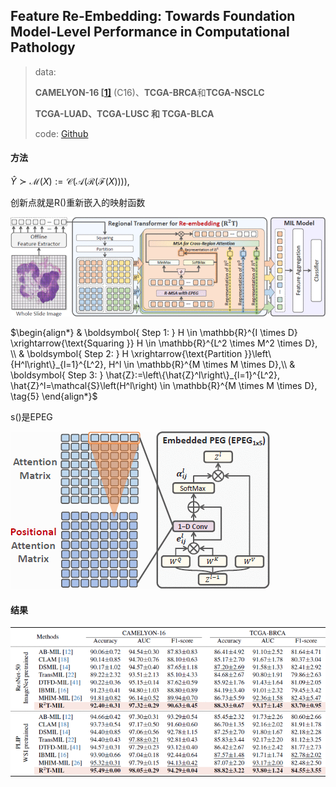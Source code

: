 ## Feature Re-Embedding: Towards Foundation Model-Level Performance in Computational Pathology

> data:
>
> **CAMELYON-16 [[1\]](javascript:void())** (C16)、**TCGA-BRCA**和**TCGA-NSCLC**
>
> **TCGA-LUAD、TCGA-LUSC 和 TCGA-BLCA**
>
> code: [Github](https://github.com/DearCaat/RRT-MIL)

#### 方法

$\begin{equation*} \hat{Y}\succ \mathcal{M}(X):=\mathcal{C}(\mathcal{A}(\mathcal{R}(\mathcal{F}(X)))), \tag{2} \end{equation*}$

创新点就是R()重新嵌入的映射函数

![image-20250527095348994](./assest/RRT-MIL/10658361-fig-2-source-large.png)

$\begin{align*} & \boldsymbol{ Step 1: } H \in \mathbb{R}^{I \times D} \xrightarrow{\text{Squaring }} H \in \mathbb{R}^{L^2 \times M^2 \times D}, \\ & \boldsymbol{ Step 2: } H \xrightarrow{\text{Partition }}\left\{H^l\right\}_{l=1}^{L^2}, H^l \in \mathbb{R}^{M \times M \times D},\\ & \boldsymbol{ Step 3: } \hat{Z}:=\left\{\hat{Z}^l\right\}_{l=1}^{L^2}, \hat{Z}^l=\mathcal{S}\left(H^l\right) \in \mathbb{R}^{M \times M \times D}, \tag{5} \end{align*}$

s()是EPEG

![image-20250527095348994](./assest/RRT-MIL/10658361-fig-3-source-large.png)

#### 结果

![image-20250527095348994](./assest/RRT-MIL/10658361-table-1-source-large.png)
